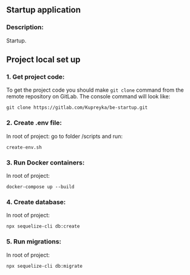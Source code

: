 ## Startup application

### **Description:**

Startup.

## Project local set up

### 1. Get project code:

To get the project code you should make `git clone` command from the remote repository on GitLab.
The console command will look like:
```
git clone https://gitlab.com/Kupreyka/be-startup.git
```

### 2. Create .env file:

In root of project: go to folder /scripts and run:

```
create-env.sh
```

### 3. Run Docker containers:

In root of project:

``` 
docker-compose up --build
```

### 4. Create database:

In root of project:

```
npx sequelize-cli db:create
```

### 5. Run migrations:

In root of project:

```
npx sequelize-cli db:migrate
```
